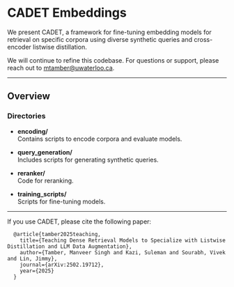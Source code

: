 # CADET Embeddings

We present CADET, a framework for fine-tuning embedding models for retrieval on specific corpora using diverse synthetic queries and cross-encoder listwise distillation.

We will continue to refine this codebase. For questions or support, please reach out to [mtamber@uwaterloo.ca](mailto:mtamber@uwaterloo.ca).

---

## Overview

### Directories

- **encoding/**  
  Contains scripts to encode corpora and evaluate models.

- **query_generation/**  
  Includes scripts for generating synthetic queries.

- **reranker/**  
  Code for reranking.

- **training_scripts/**  
  Scripts for fine-tuning models.
---

If you use CADET, please cite the following paper: 
```
  @article{tamber2025teaching,
    title={Teaching Dense Retrieval Models to Specialize with Listwise Distillation and LLM Data Augmentation},
    author={Tamber, Manveer Singh and Kazi, Suleman and Sourabh, Vivek and Lin, Jimmy},
    journal={arXiv:2502.19712},
    year={2025}
  }
```